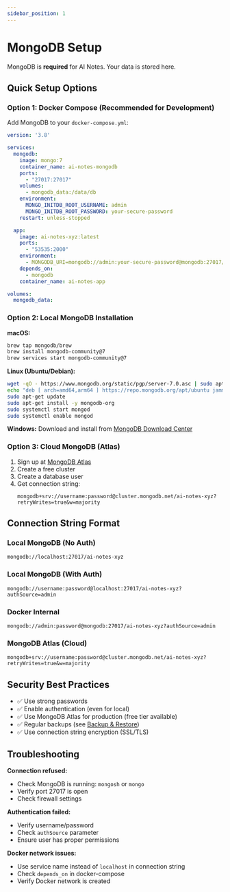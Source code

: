 ```yaml
---
sidebar_position: 1
---
```


# MongoDB Setup

MongoDB is **required** for AI Notes. Your data is stored here.

## Quick Setup Options

### Option 1: Docker Compose (Recommended for Development)

Add MongoDB to your `docker-compose.yml`:

```yaml
version: '3.8'

services:
  mongodb:
    image: mongo:7
    container_name: ai-notes-mongodb
    ports:
      - "27017:27017"
    volumes:
      - mongodb_data:/data/db
    environment:
      MONGO_INITDB_ROOT_USERNAME: admin
      MONGO_INITDB_ROOT_PASSWORD: your-secure-password
    restart: unless-stopped

  app:
    image: ai-notes-xyz:latest
    ports:
      - "53535:2000"
    environment:
      - MONGODB_URI=mongodb://admin:your-secure-password@mongodb:27017/ai-notes-xyz?authSource=admin
    depends_on:
      - mongodb
    container_name: ai-notes-app

volumes:
  mongodb_data:
```

### Option 2: Local MongoDB Installation

**macOS:**
```bash
brew tap mongodb/brew
brew install mongodb-community@7
brew services start mongodb-community@7
```

**Linux (Ubuntu/Debian):**
```bash
wget -qO - https://www.mongodb.org/static/pgp/server-7.0.asc | sudo apt-key add -
echo "deb [ arch=amd64,arm64 ] https://repo.mongodb.org/apt/ubuntu jammy/mongodb-org/7.0 multiverse" | sudo tee /etc/apt/sources.list.d/mongodb-org-7.0.list
sudo apt-get update
sudo apt-get install -y mongodb-org
sudo systemctl start mongod
sudo systemctl enable mongod
```

**Windows:**
Download and install from [MongoDB Download Center](https://www.mongodb.com/try/download/community)

### Option 3: Cloud MongoDB (Atlas)

1. Sign up at [MongoDB Atlas](https://www.mongodb.com/cloud/atlas)
2. Create a free cluster
3. Create a database user
4. Get connection string:
   ```
   mongodb+srv://username:password@cluster.mongodb.net/ai-notes-xyz?retryWrites=true&w=majority
   ```

## Connection String Format

### Local MongoDB (No Auth)
```
mongodb://localhost:27017/ai-notes-xyz
```

### Local MongoDB (With Auth)
```
mongodb://username:password@localhost:27017/ai-notes-xyz?authSource=admin
```

### Docker Internal
```
mongodb://admin:password@mongodb:27017/ai-notes-xyz?authSource=admin
```

### MongoDB Atlas (Cloud)
```
mongodb+srv://username:password@cluster.mongodb.net/ai-notes-xyz?retryWrites=true&w=majority
```

## Security Best Practices

- ✅ Use strong passwords
- ✅ Enable authentication (even for local)
- ✅ Use MongoDB Atlas for production (free tier available)
- ✅ Regular backups (see [Backup & Restore](/docs/deployment/backup-restore))
- ✅ Use connection string encryption (SSL/TLS)

## Troubleshooting

**Connection refused:**
- Check MongoDB is running: `mongosh` or `mongo`
- Verify port 27017 is open
- Check firewall settings

**Authentication failed:**
- Verify username/password
- Check `authSource` parameter
- Ensure user has proper permissions

**Docker network issues:**
- Use service name instead of `localhost` in connection string
- Check `depends_on` in docker-compose
- Verify Docker network is created

